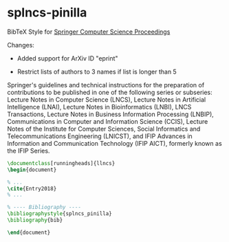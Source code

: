 # splncs-pinilla
BibTeX Style for [Springer Computer Science Proceedings](https://www.springer.com/gp/computer-science/lncs/conference-proceedings-guidelines)

Changes:

- Added support for ArXiv ID "eprint"

- Restrict lists of authors to 3 names if list is longer than 5


Springer's guidelines and technical instructions for the preparation of contributions to be published in one of the following series or subseries: Lecture Notes in Computer Science (LNCS), Lecture Notes in Artificial Intelligence (LNAI), Lecture Notes in Bioinformatics (LNBI), LNCS Transactions, Lecture Notes in Business Information Processing (LNBIP), Communications in Computer and Information Science (CCIS), Lecture Notes of the Institute for Computer Sciences, Social Informatics and Telecommunications Engineering (LNICST), and IFIP Advances in Information and Communication Technology (IFIP AICT), formerly known as the IFIP Series.

``` tex
\documentclass[runningheads]{llncs}
\begin{document}

% ...
\cite{Entry2018}
% ...

% ---- Bibliography ----
\bibliographystyle{splncs_pinilla}
\bibliography{bib}

\end{document}
```
